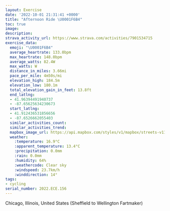 ```yaml
---
layout: Exercise
date: '2022-10-01 21:31:41 +0000'
title: "Afternoon Ride \U0001F6B4"
toc: true
image:
description:
strava_activity_url: https://www.strava.com/activities/7901534715
exercise_data:
  emoji: "\U0001F6B4"
  average_heartrate: 133.0bpm
  max_heartrate: 148.0bpm
  average_watts: 82.4W
  max_watts: W
  distance_in_miles: 3.66mi
  pace_per_mile: 4m50s/mi
  elevation_high: 184.5m
  elevation_low: 180.1m
  total_elevation_gain_in_feet: 13.8ft
  end_latlng:
  - 41.96394491940737
  - -87.65625634230673
  start_latlng:
  - 41.912436531856656
  - -87.6526662055403
  similar_activities_count:
  similar_activities_trend:
  mapbox_image_url: https://api.mapbox.com/styles/v1/mapbox/streets-v11/static/path-5+787af2-1.0(%7Bmy~F~w~uOwCD_BFaCAmBDyCRmE%40%7BAAeABgAGgFT%7D%40%3Fc%40C%7B%40%3FcO%5CwA%40%7D%40EoBAiBBkGJoF%40uFNq%40Bm%40H%7D%40%40gG%3FcAI%7DABaAD%7B%40%3FuAHy%40AsWf%40%7BXTkDH%7BBASEkBBwN%5Cg%40AaAB%7D%40CcC%40%5DDQJm%40K_BFcFAoIHgACkFJaI%40yDJmHJqTBQBa%40%40),pin-s-s+e5b22e(-87.65328,41.9147),pin-s-f+89ae00(-87.65477000000007,41.96181)/auto/800x800?access_token=pk.eyJ1Ijoiam9zaGJlY2ttYW4iLCJhIjoiY205eWR2aDd1MWZ6djJrbXc4a3M0bWZleiJ9.XiG9OWkNcZk2QzjJbxLB4A
  weather:
    :temperature: 16.9°C
    :apparent_temperature: 13.4°C
    :precipitation: 0.0mm
    :rain: 0.0mm
    :humidity: 64%
    :weathercode: Clear sky
    :windspeed: 23.7km/h
    :winddirection: 14°
tags:
- cycling
serial_number: 2022.ECE.156
---
```

Chicago, Illinois, United States (Sheffield to Wellington Fartmaker)
